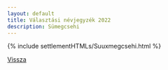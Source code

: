 ```yaml
---
layout: default
title: Választási névjegyzék 2022
description: Sümegcsehi
---
```


{% include settlementHTMLs/Suuxmegcsehi.html %}

[Vissza](./)